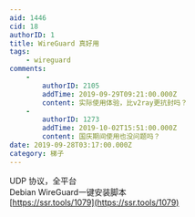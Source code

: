 ```yaml
---
aid: 1446
cid: 18
authorID: 1
title: WireGuard 真好用
tags:
    - wireguard
comments:
    -
        authorID: 2105
        addTime: 2019-09-29T09:21:00.000Z
        content: 实际使用体验，比v2ray更抗封吗？
    -
        authorID: 1273
        addTime: 2019-10-02T15:51:00.000Z
        content: 国庆期间使用也没问题吗？
date: 2019-09-28T03:17:00.000Z
category: 梯子
---
```


UDP 协议，全平台  
Debian WireGuard一键安装脚本  
[https://ssr.tools/1079](https://ssr.tools/1079)
